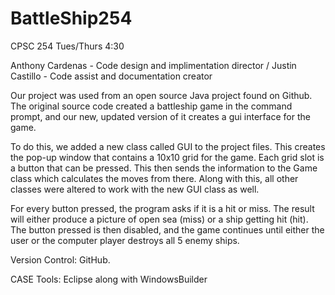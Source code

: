 # BattleShip254

CPSC 254 
Tues/Thurs 4:30

Anthony Cardenas - Code design and implimentation director / 
Justin Castillo - Code assist and documentation creator

Our project was used from an open source Java project found on Github. The original source code created a battleship game in the command prompt, and our new, updated version of it creates a gui interface for the game. 

To do this, we added a new class called GUI to the project files. This creates the pop-up window that contains a 10x10 grid for the game. Each grid slot is a button that can be pressed. This then sends the information to the Game class which calculates the moves from there. Along with this, all other classes were altered to work with the new GUI class as well.

For every button pressed, the program asks if it is a hit or miss. The result will either produce a picture of open sea (miss) or a ship getting hit (hit). The button pressed is then disabled, and the game continues until either the user or the computer player destroys all 5 enemy ships.

Version Control: GitHub.

CASE Tools: Eclipse along with WindowsBuilder
